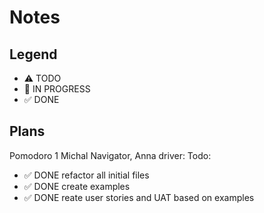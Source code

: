 # Notes

## Legend

- ⚠ TODO
- 🚧 IN PROGRESS
- ✅ DONE

## Plans

Pomodoro 1 Michal Navigator, Anna driver:
Todo:

- ✅ DONE refactor all initial files
- ✅ DONE create examples
- ✅ DONE reate user stories and UAT based on examples
